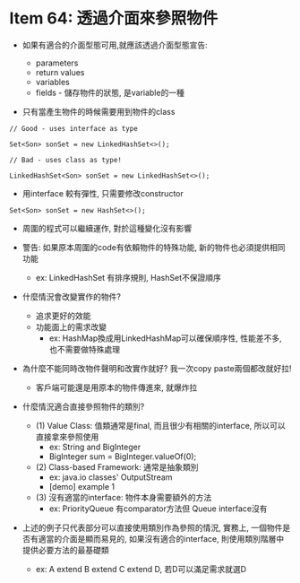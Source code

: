 # Item 64: 透過介面來參照物件

* 如果有適合的介面型態可用,就應該透過介面型態宣告:
  * parameters
  * return values
  * variables
  * fields - 儲存物件的狀態, 是variable的一種

* 只有當產生物件的時候需要用到物件的class

```
// Good - uses interface as type

Set<Son> sonSet = new LinkedHashSet<>();
```

```
// Bad - uses class as type!

LinkedHashSet<Son> sonSet = new LinkedHashSet<>();
```

* 用interface 較有彈性, 只需要修改constructor

```
Set<Son> sonSet = new HashSet<>();
```

* 周圍的程式可以繼續運作, 對於這種變化沒有影響

* 警告: 如果原本周圍的code有依賴物件的特殊功能, 新的物件也必須提供相同功能
  * ex: LinkedHashSet 有排序規則, HashSet不保證順序

* 什麼情況會改變實作的物件?
  * 追求更好的效能
  * 功能面上的需求改變
    * ex: HashMap換成用LinkedHashMap可以確保順序性, 性能差不多, 也不需要做特殊處理

* 為什麼不能同時改物件聲明和改實作就好? 我一次copy paste兩個都改就好拉!
  * 客戶端可能還是用原本的物件傳進來, 就爆炸拉

* 什麼情況適合直接參照物件的類別?
  * (1) Value Class: 值類通常是final, 而且很少有相關的interface, 所以可以直接拿來參照使用
    * ex: String and BigInteger
    * BigInteger sum = BigInteger.valueOf(0);
  * (2) Class-based Framework: 通常是抽象類別
    * ex: java.io classes' OutputStream
    * [demo] example 1
  * (3) 沒有適當的interface: 物件本身需要額外的方法
    * ex: PriorityQueue 有comparator方法但 Queue interface沒有

* 上述的例子只代表部分可以直接使用類別作為參照的情況,
實務上, 一個物件是否有適當的介面是顯而易見的,
如果沒有適合的interface, 則使用類別階層中提供必要方法的最基礎類
  * ex: A extend B extend C extend D, 若D可以滿足需求就選D



